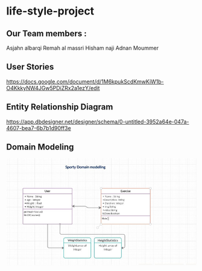 # life-style-project
## Our Team members :
Asjahn albarqi
Remah al massri 
Hisham naji
Adnan Moummer 

## User Stories
https://docs.google.com/document/d/1M6kpukScdKmwKiW1b-O4KkkyNW4JGw5PDiZRx2a1ezY/edit

## Entity Relationship Diagram
https://app.dbdesigner.net/designer/schema/0-untitled-3952a64e-047a-4607-bea7-6b7b1d90ff3e

## Domain Modeling
![](sporty.jpg)